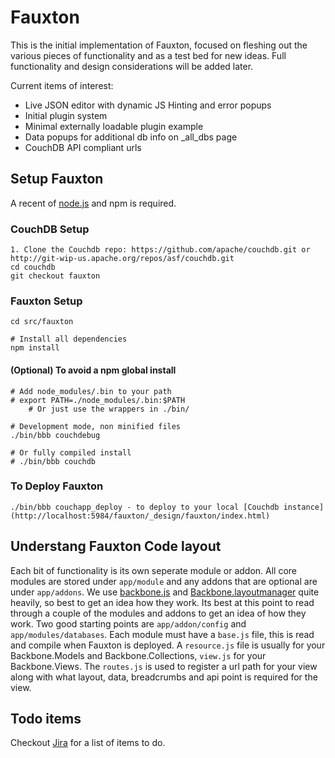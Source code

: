 Fauxton
=======

This is the initial implementation of Fauxton, focused on fleshing out
the various pieces of functionality and as a test bed for new ideas.
Full functionality and design considerations will be added later.

Current items of interest:

  * Live JSON editor with dynamic JS Hinting and error popups
  * Initial plugin system
  * Minimal externally loadable plugin example
  * Data popups for additional db info on \_all_dbs page
  * CouchDB API compliant urls

## Setup Fauxton ##

A recent of [node.js](http://nodejs.org/) and npm is required.

### CouchDB Setup ###

    1. Clone the Couchdb repo: https://github.com/apache/couchdb.git or http://git-wip-us.apache.org/repos/asf/couchdb.git
    cd couchdb
    git checkout fauxton

### Fauxton Setup ###

    cd src/fauxton

    # Install all dependencies
    npm install
    
#### (Optional) To avoid a npm global install
    # Add node_modules/.bin to your path
    # export PATH=./node_modules/.bin:$PATH
		# Or just use the wrappers in ./bin/

    # Development mode, non minified files
    ./bin/bbb couchdebug

    # Or fully compiled install
    # ./bin/bbb couchdb

### To Deploy Fauxton

    ./bin/bbb couchapp_deploy - to deploy to your local [Couchdb instance] (http://localhost:5984/fauxton/_design/fauxton/index.html)

## Understang Fauxton Code layout

Each bit of functionality is its own seperate module or addon. All core modules are stored under `app/module` and any addons that are optional are under `app/addons`.
We use [backbone.js](http://backbonejs.org/) and [Backbone.layoutmanager](https://github.com/tbranyen/backbone.layoutmanager) quite heavily, so best to get an idea how they work. 
Its best at this point to read through a couple of the modules and addons to get an idea of how they work. Two good starting points are `app/addon/config` and `app/modules/databases`. 
Each module must have a `base.js` file, this is read and compile when Fauxton is deployed. A `resource.js` file is usually for your Backbone.Models and Backbone.Collections, 
`view.js` for your Backbone.Views. The `routes.js` is used to register a url path for your view along with what layout, data, breadcrumbs and api point is required for the view.

## Todo items

Checkout [Jira](https://issues.apache.org/jira/browse/COUCHDB/component/12320406) for a list of items to do. 

